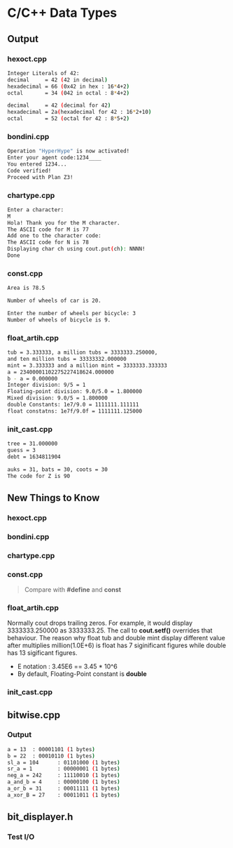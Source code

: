 # C/C++ Data Types

## Output
### hexoct.cpp
```bash
Integer Literals of 42:
decimal     = 42 (42 in decimal)
hexadecimal = 66 (0x42 in hex : 16*4+2)
octal       = 34 (042 in octal : 8*4+2)

decimal     = 42 (decimal for 42)
hexadecimal = 2a(hexadecimal for 42 : 16*2+10)
octal       = 52 (octal for 42 : 8*5+2)
```

### bondini.cpp
```bash
Operation "HyperHype" is now activated!
Enter your agent code:1234____
You entered 1234...
Code verified!
Proceed with Plan Z3!
```

### chartype.cpp
```bash
Enter a character:
M
Hola! Thank you for the M character.
The ASCII code for M is 77
Add one to the character code:
The ASCII code for N is 78
Displaying char ch using cout.put(ch): NNNN!
Done
```

### const.cpp
```bash
Area is 78.5

Number of wheels of car is 20.

Enter the number of wheels per bicycle: 3
Number of wheels of bicycle is 9.
```


### float_artih.cpp
```bash
tub = 3.333333, a million tubs = 3333333.250000,
and ten million tubs = 33333332.000000
mint = 3.333333 and a million mint = 3333333.333333
a = 23400001102275227418624.000000
b - a = 0.000000
Integer division: 9/5 = 1
Floating-point division: 9.0/5.0 = 1.800000
Mixed division: 9.0/5 = 1.800000
double Constants: 1e7/9.0 = 1111111.111111
float constatns: 1e7f/9.0f = 1111111.125000
```

### init_cast.cpp
```bash
tree = 31.000000
guess = 3
debt = 1634811904

auks = 31, bats = 30, coots = 30
The code for Z is 90
```

## New Things to Know
### hexoct.cpp

### bondini.cpp

### chartype.cpp


### const.cpp
> Compare with **#define** and **const**


### float_artih.cpp
Normally cout drops trailing zeros. For example, it would display 3333333.250000 as 3333333.25. The call to **cout.setf()** overrides that behaviour.
The reason why float tub and double mint display different value after multiplies million(1.0E+6) is float has 7 siginificant figures while double has 13 sigificant figures.
- E notation : 3.45E6 == 3.45 * 10^6
- By default, Floating-Point constant is **double**

### init_cast.cpp



## bitwise.cpp
### Output
```bash
a = 13  : 00001101 (1 bytes)
b = 22  : 00010110 (1 bytes)
sl_a = 104      : 01101000 (1 bytes)
sr_a = 1        : 00000001 (1 bytes)
neg_a = 242     : 11110010 (1 bytes)
a_and_b = 4     : 00000100 (1 bytes)
a_or_b = 31     : 00011111 (1 bytes)
a_xor_B = 27    : 00011011 (1 bytes)
```

## bit_displayer.h
### Test I/O
